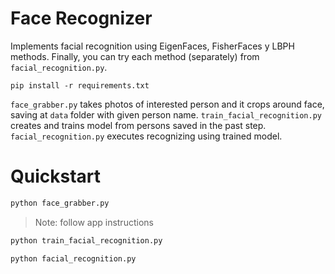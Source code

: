 # Face Recognizer

Implements facial recognition using EigenFaces, FisherFaces y LBPH methods. Finally, you can try each method (separately) from ```facial_recognition.py```.

```
pip install -r requirements.txt
```

```face_grabber.py``` takes photos of interested person and it crops around face, saving at ```data``` folder with given person name.
```train_facial_recognition.py``` creates and trains model from persons saved in the past step.
```facial_recognition.py``` executes recognizing using trained model.

# Quickstart
```python
python face_grabber.py
```
> Note: follow app instructions

```python
python train_facial_recognition.py
```

```python
python facial_recognition.py
```
